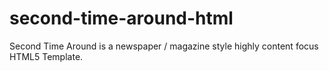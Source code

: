 # second-time-around-html
Second Time Around is a newspaper / magazine style highly content focus HTML5 Template.
